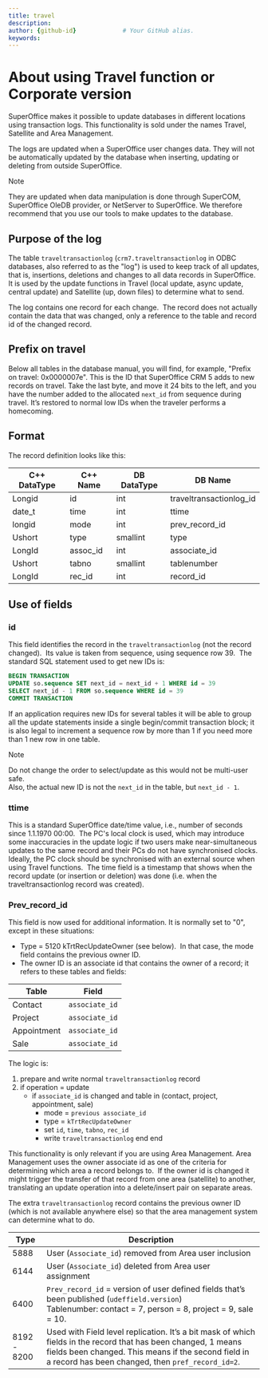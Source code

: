```yaml
---
title: travel       
description:                    
author: {github-id}             # Your GitHub alias.
keywords:
---
```


# About using Travel function or Corporate version

SuperOffice makes it possible to update databases in different locations using transaction logs. This functionality is sold under the names Travel, Satellite and Area Management.

The logs are updated when a SuperOffice user changes data. They will not be automatically updated by the database when inserting, updating or deleting from outside SuperOffice.

> [!NOTE]
> They are updated when data manipulation is done through SuperCOM, SuperOffice OleDB provider, or NetServer to SuperOffice. We therefore recommend that you use our tools to make updates to the database.

## Purpose of the log

The table `traveltransactionlog` (`crm7.traveltransactionlog` in ODBC databases, also referred to as the "log") is used to keep track of all updates, that is, insertions, deletions and changes to all data records in SuperOffice.  It is used by the update functions in Travel (local update, async update, central update) and Satellite (up, down files) to determine what to send.

The log contains one record for each change.  The record does not actually contain the data that was changed, only a reference to the table and record id of the changed record.

## Prefix on travel

Below all tables in the database manual, you will find, for example, "Prefix on travel: 0x0000007e". This is the ID that SuperOffice CRM 5 adds to new records on travel. Take the last byte, and move it 24 bits to the left, and you have the number added to the allocated `next_id` from sequence during travel. It’s restored to normal low IDs when the traveler performs a homecoming.

## Format

The record definition looks like this:

| C++ DataType | C++ Name | DB DataType | DB Name |
|---|---|---|---|
| Longid  | id        | int      | traveltransactionlog\_id |
| date\_t | time      | int      | ttime                    |
| longid  | mode      | int      | prev\_record\_id         |
| Ushort  | type      | smallint | type                     |
| LongId  | assoc\_id | int      | associate\_id            |
| Ushort  | tabno     | smallint | tablenumber              |
| LongId  | rec\_id   | int      | record\_id               |

## Use of fields

### id

This field identifies the record in the `traveltransactionlog` (not the record changed).  Its value is taken from sequence, using sequence row 39.  The standard SQL statement used to get new IDs is:

```SQL
BEGIN TRANSACTION
UPDATE so.sequence SET next_id = next_id + 1 WHERE id = 39
SELECT next_id - 1 FROM so.sequence WHERE id = 39
COMMIT TRANSACTION
```

If an application requires new IDs for several tables it will be able to group all the update statements inside a single begin/commit transaction block; it is also legal to increment a sequence row by more than 1 if you need more than 1 new row in one table.

> [!NOTE]
> Do not change the order to select/update as this would not be multi-user safe.<br>Also, the actual new ID is not the `next_id` in the table, but `next_id - 1`.

### ttime

This is a standard SuperOffice date/time value, i.e., number of seconds since 1.1.1970 00:00.  The PC's local clock is used, which may introduce some inaccuracies in the update logic if two users make near-simultaneous updates to the same record and their PCs do not have synchronised clocks.  Ideally, the PC clock should be synchronised with an external source when using Travel functions.  The time field is a timestamp that shows when the record update (or insertion or deletion) was done (i.e. when the traveltransactionlog record was created).

### Prev\_record\_id

This field is now used for additional information. It is normally set to "0", except in these situations:

* Type = 5120 kTrtRecUpdateOwner (see below).  In that case, the mode field contains the previous owner ID.
* The owner ID is an associate id that contains the owner of a record; it refers to these tables and fields:

| Table | Field |
|---|---|
| Contact     | `associate_id` |
| Project     | `associate_id` |
| Appointment | `associate_id` |
| Sale        | `associate_id` |

The logic is:

1. prepare and write normal `traveltransactionlog` record
2. if operation = update
    * if `associate_id` is changed and table in (contact, project, appointment, sale)
      * mode = `previous associate_id`
      * type = `kTrtRecUpdateOwner`
      * set `id`, `time`, `tabno`, `rec_id`
      * write `traveltransactionlog`
    end
  end

This functionality is only relevant if you are using Area Management. Area Management uses the owner associate id as one of the criteria for determining which area a record belongs to.  If the owner id is changed it might trigger the transfer of that record from one area (satellite) to another, translating an update operation into a delete/insert pair on separate areas.

The extra `traveltransactionlog` record contains the previous owner ID (which is not available anywhere else) so that the area management system can determine what to do.

| Type | Description |
|---|---|
| 5888 | User (`Associate_id`) removed from Area user inclusion |
| 6144 | User (`Associate_id`) deleted from Area user assignment |
| 6400 | `Prev_record_id` = version of user defined fields that’s been published (`udeffield.version`)<br>Tablenumber: contact = 7, person = 8, project = 9, sale = 10. |
| 8192 - 8200 | Used with Field level replication. It’s a bit mask of which fields in the record that has been changed, 1 means fields been changed. This means if the second field in a record has been changed, then `pref_record_id=2`. |
